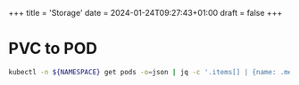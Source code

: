 +++
title = 'Storage'
date = 2024-01-24T09:27:43+01:00
draft = false
+++

# PVC to POD

```bash
kubectl -n ${NAMESPACE} get pods -o=json | jq -c '.items[] | {name: .metadata.name, namespace: .metadata.namespace, claimName: .spec |  select( has ("volumes") ).volumes[] | select( has ("persistentVolumeClaim") ).persistentVolumeClaim.claimName }'
```
